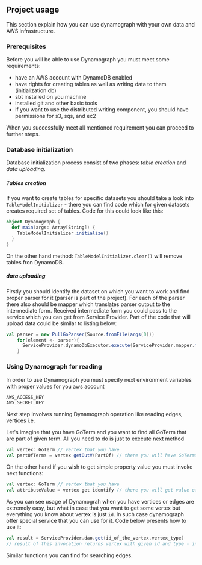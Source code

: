 ## Project usage

This section explain how you can use dynamograph with your own data and AWS infrastructure.

### Prerequisites

Before you will be able to use Dynamograph you must meet some requirements:

- have an AWS account with DynamoDB enabled
- have rights for creating tables as well as writing data to them (initialization db)
- sbt installed on you machine
- installed git and other basic tools
- if you want to use the distributed writing component, you should have permissions for s3, sqs, and ec2

When you successfully meet all mentioned requirement you can proceed to further steps.

### Database initialization

Database initialization process consist of two phases: _table creation_ and _data uploading_.

##### Tables creation

If you want to create tables for specific datasets you should take a look into `TableModelInitializer` - there you can find code which for given datasets creates required set of tables.
Code for this could look like this:

``` scala
object Dynamograph {
  def main(args: Array[String]) {
    TableModelInitializer.initialize()
  }
}
```

On the other hand method: `TableModelInitializer.clear()` will remove tables fron DynamoDB.

<!-- I'd add another section about parsing here -->

##### data uploading

Firstly you should identify the dataset on which you want to work and find proper parser for it (parser is part of the project). For each of the parser there also should be mapper which translates parser output to the intermediate form.
Received intermediate form you could pass to the service which you can get from Service Provider.
Part of the code that will upload data could be similar to listing below:

``` scala
val parser = new PullGoParser(Source.fromFile(args(0)))
    for(element <- parser){
      ServiceProvider.dynamoDbExecutor.execute(ServiceProvider.mapper.map(element))
    }
```

### Using Dynamograph for reading

In order to use Dynamograph you must specify next environment variables with proper values for you aws account

``` bash
AWS_ACCESS_KEY 
AWS_SECRET_KEY
```

Next step involves running Dynamograph operation like reading edges, vertices i.e.

Let's imagine that you have GoTerm and you want to find all GoTerm that are part of given term. All you need to do is just to execute next method

``` scala
val vertex: GoTerm // vertex that you have
val partOfTerms = vertex getOutV(PartOf) // there you will have GoTerms that are part of vertex GoTerm
```

On the other hand if you wish to get simple property value you must invoke next functions:

``` scala
val vertex: GoTerm // vertex that you have
val attributeValue = vertex get identify // there you will get value of the id attribute 
```

As you can see usage of Dynamograh when you have vertices or edges are extremely easy, but what in case that you want to get some vertex but everything you know about vertex is just `id`.
In such case dynamograph offer special service that you can use for it. Code below presents how to use it:

<!-- Is this like explained here right now? -->

``` scala
val result = ServiceProvider.dao.get(id_of_the_vertex,vertex_type) 
// result of this invocation returns vertex with given id and type - in case of success otherwise exception
```

Similar functions you can find for searching edges.





